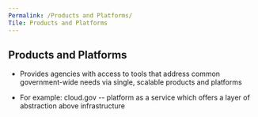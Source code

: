```yaml
---
Permalink: /Products and Platforms/
Tile: Products and Platforms
---
```


## Products and Platforms

- Provides agencies with access to tools that address common government-wide needs via single, scalable products and platforms

- For example: cloud.gov -- platform as a service which offers a layer of abstraction above infrastructure
